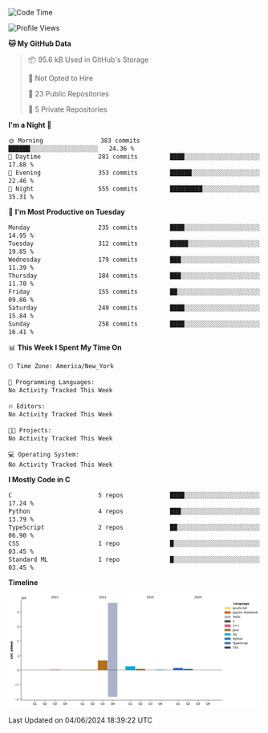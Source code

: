 <!--START_SECTION:waka-->
![Code Time](http://img.shields.io/badge/Code%20Time-269%20hrs%2013%20mins-blue)

![Profile Views](http://img.shields.io/badge/Profile%20Views-1-blue)

**🐱 My GitHub Data** 

> 📦 95.6 kB Used in GitHub's Storage 
 > 
> 🚫 Not Opted to Hire
 > 
> 📜 23 Public Repositories 
 > 
> 🔑 5 Private Repositories 
 > 
**I'm a Night 🦉** 

```text
🌞 Morning                383 commits         ██████░░░░░░░░░░░░░░░░░░░   24.36 % 
🌆 Daytime                281 commits         ████░░░░░░░░░░░░░░░░░░░░░   17.88 % 
🌃 Evening                353 commits         ██████░░░░░░░░░░░░░░░░░░░   22.46 % 
🌙 Night                  555 commits         █████████░░░░░░░░░░░░░░░░   35.31 % 
```
📅 **I'm Most Productive on Tuesday** 

```text
Monday                   235 commits         ████░░░░░░░░░░░░░░░░░░░░░   14.95 % 
Tuesday                  312 commits         █████░░░░░░░░░░░░░░░░░░░░   19.85 % 
Wednesday                179 commits         ███░░░░░░░░░░░░░░░░░░░░░░   11.39 % 
Thursday                 184 commits         ███░░░░░░░░░░░░░░░░░░░░░░   11.70 % 
Friday                   155 commits         ██░░░░░░░░░░░░░░░░░░░░░░░   09.86 % 
Saturday                 249 commits         ████░░░░░░░░░░░░░░░░░░░░░   15.84 % 
Sunday                   258 commits         ████░░░░░░░░░░░░░░░░░░░░░   16.41 % 
```


📊 **This Week I Spent My Time On** 

```text
🕑︎ Time Zone: America/New_York

💬 Programming Languages: 
No Activity Tracked This Week

🔥 Editors: 
No Activity Tracked This Week

🐱‍💻 Projects: 
No Activity Tracked This Week

💻 Operating System: 
No Activity Tracked This Week
```

**I Mostly Code in C** 

```text
C                        5 repos             ████░░░░░░░░░░░░░░░░░░░░░   17.24 % 
Python                   4 repos             ███░░░░░░░░░░░░░░░░░░░░░░   13.79 % 
TypeScript               2 repos             ██░░░░░░░░░░░░░░░░░░░░░░░   06.90 % 
CSS                      1 repo              █░░░░░░░░░░░░░░░░░░░░░░░░   03.45 % 
Standard ML              1 repo              █░░░░░░░░░░░░░░░░░░░░░░░░   03.45 % 
```



**Timeline**

![Lines of Code chart](https://raw.githubusercontent.com/fqzz2000/fqzz2000/main/assets/bar_graph.png)


 Last Updated on 04/06/2024 18:39:22 UTC
<!--END_SECTION:waka-->
